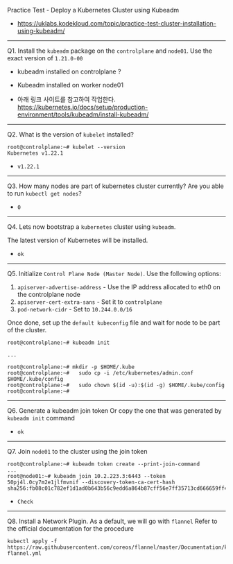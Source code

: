 Practice Test - Deploy a Kubernetes Cluster using Kubeadm

- https://uklabs.kodekloud.com/topic/practice-test-cluster-installation-using-kubeadm/

---

Q1. Install the `kubeadm` package on the `controlplane` and `node01`.
Use the exact version of `1.21.0-00`

- kubeadm installed on controlplane ?
- Kubeadm installed on worker node01

- 아래 링크 사이트를 참고하여 작업한다.
  https://kubernetes.io/docs/setup/production-environment/tools/kubeadm/install-kubeadm/

---

Q2. What is the version of `kubelet` installed?

```shell
root@controlplane:~# kubelet --version
Kubernetes v1.22.1
```

- `v1.22.1`

---

Q3. How many nodes are part of kubernetes cluster currently?
Are you able to run `kubectl get nodes`?

- `0`

---

Q4. Lets now bootstrap a `kubernetes` cluster using `kubeadm`.

The latest version of Kubernetes will be installed.

- `ok`

---

Q5. Initialize `Control Plane Node (Master Node)`. Use the following options:

1. `apiserver-advertise-address` - Use the IP address allocated to eth0 on the controlplane node
2. `apiserver-cert-extra-sans` - Set it to `controlplane`
3. `pod-network-cidr` - Set to `10.244.0.0/16`

Once done, set up the `default kubeconfig` file and wait for node to be part of the cluster.

```shell
root@controlplane:~# kubeadm init

...

root@controlplane:~# mkdir -p $HOME/.kube
root@controlplane:~#   sudo cp -i /etc/kubernetes/admin.conf $HOME/.kube/config
root@controlplane:~#   sudo chown $(id -u):$(id -g) $HOME/.kube/config
root@controlplane:~# 
```

---

Q6. Generate a kubeadm join token
Or copy the one that was generated by `kubeadm init` command

- `ok`

---

Q7. Join `node01` to the cluster using the join token

```shell
root@controlplane:~# kubeadm token create --print-join-command
...
root@node01:~# kubeadm join 10.2.223.3:6443 --token 50pj4l.0cy7m2e1jlfmvnif --discovery-token-ca-cert-hash sha256:fb08c01c782ef1d1ad0b643b56c9edd6a864b87cff56e7ff35713cd666659ff4
```

- `Check`

---

Q8. Install a Network Plugin. As a default, we will go with `flannel`
Refer to the official documentation for the procedure

```shell
kubectl apply -f https://raw.githubusercontent.com/coreos/flannel/master/Documentation/kube-flannel.yml
```

